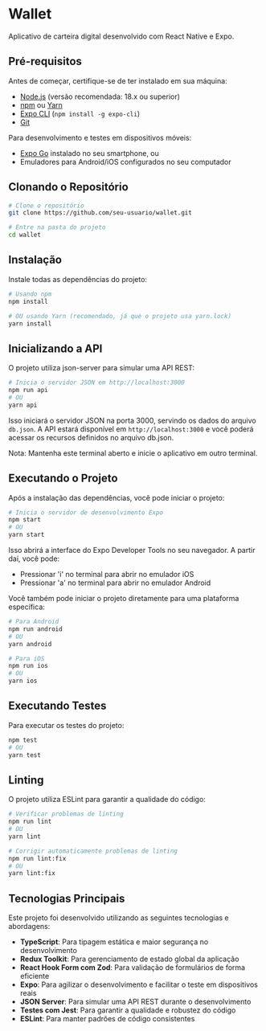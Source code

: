 # Wallet
Aplicativo de carteira digital desenvolvido com React Native e Expo.

## Pré-requisitos
Antes de começar, certifique-se de ter instalado em sua máquina:
- [Node.js](https://nodejs.org/) (versão recomendada: 18.x ou superior)
- [npm](https://www.npmjs.com/) ou [Yarn](https://yarnpkg.com/)
- [Expo CLI](https://docs.expo.dev/workflow/expo-cli/) (`npm install -g expo-cli`)
- [Git](https://git-scm.com/)

Para desenvolvimento e testes em dispositivos móveis:
- [Expo Go](https://expo.dev/client) instalado no seu smartphone, ou
- Emuladores para Android/iOS configurados no seu computador

## Clonando o Repositório
```bash
# Clone o repositório
git clone https://github.com/seu-usuario/wallet.git

# Entre na pasta do projeto
cd wallet
```

## Instalação
Instale todas as dependências do projeto:
```bash
# Usando npm
npm install

# OU usando Yarn (recomendado, já que o projeto usa yarn.lock)
yarn install
```

## Inicializando a API
O projeto utiliza json-server para simular uma API REST:

```bash
# Inicia o servidor JSON em http://localhost:3000
npm run api
# OU
yarn api
```

Isso iniciará o servidor JSON na porta 3000, servindo os dados do arquivo `db.json`. A API estará disponível em `http://localhost:3000` e você poderá acessar os recursos definidos no arquivo db.json.

Nota: Mantenha este terminal aberto e inicie o aplicativo em outro terminal.

## Executando o Projeto
Após a instalação das dependências, você pode iniciar o projeto:
```bash
# Inicia o servidor de desenvolvimento Expo
npm start
# OU
yarn start
```

Isso abrirá a interface do Expo Developer Tools no seu navegador. A partir daí, você pode:
- Pressionar 'i' no terminal para abrir no emulador iOS
- Pressionar 'a' no terminal para abrir no emulador Android

Você também pode iniciar o projeto diretamente para uma plataforma específica:
```bash
# Para Android
npm run android
# OU
yarn android

# Para iOS
npm run ios
# OU
yarn ios
```

## Executando Testes
Para executar os testes do projeto:
```bash
npm test
# OU
yarn test
```

## Linting
O projeto utiliza ESLint para garantir a qualidade do código:
```bash
# Verificar problemas de linting
npm run lint
# OU
yarn lint

# Corrigir automaticamente problemas de linting
npm run lint:fix
# OU
yarn lint:fix
```

## Tecnologias Principais
Este projeto foi desenvolvido utilizando as seguintes tecnologias e abordagens:
- **TypeScript**: Para tipagem estática e maior segurança no desenvolvimento
- **Redux Toolkit**: Para gerenciamento de estado global da aplicação
- **React Hook Form com Zod**: Para validação de formulários de forma eficiente
- **Expo**: Para agilizar o desenvolvimento e facilitar o teste em dispositivos reais
- **JSON Server**: Para simular uma API REST durante o desenvolvimento
- **Testes com Jest**: Para garantir a qualidade e robustez do código
- **ESLint**: Para manter padrões de código consistentes
